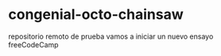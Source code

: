 # congenial-octo-chainsaw
repositorio remoto de prueba
vamos a iniciar un nuevo ensayo
freeCodeCamp
